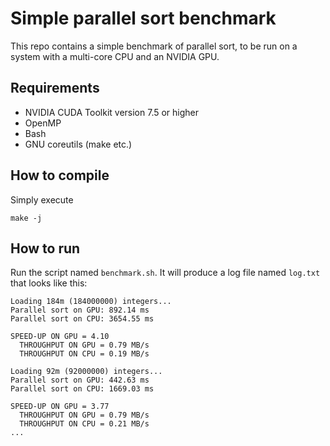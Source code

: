 # Simple parallel sort benchmark

This repo contains a simple benchmark of parallel sort, to be run on a
system with a multi-core CPU and an NVIDIA GPU.

## Requirements
 * NVIDIA CUDA Toolkit version 7.5 or higher
 * OpenMP
 * Bash
 * GNU coreutils (make etc.)

## How to compile
Simply execute
```
make -j
```

## How to run
Run the script named `benchmark.sh`. It will produce a log file named
`log.txt` that looks like this:
```
Loading 184m (184000000) integers...
Parallel sort on GPU: 892.14 ms
Parallel sort on CPU: 3654.55 ms

SPEED-UP ON GPU = 4.10
  THROUGHPUT ON GPU = 0.79 MB/s
  THROUGHPUT ON CPU = 0.19 MB/s

Loading 92m (92000000) integers...
Parallel sort on GPU: 442.63 ms
Parallel sort on CPU: 1669.03 ms

SPEED-UP ON GPU = 3.77
  THROUGHPUT ON GPU = 0.79 MB/s
  THROUGHPUT ON CPU = 0.21 MB/s
...
```
